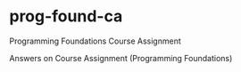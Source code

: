 # prog-found-ca
Programming Foundations Course Assignment

Answers on Course Assignment (Programming Foundations) 


